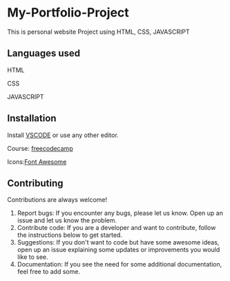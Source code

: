 # My-Portfolio-Project
This is personal website Project using HTML, CSS, JAVASCRIPT

## Languages used
   
   HTML
   
   CSS
   
   JAVASCRIPT

## Installation

Install [VSCODE](https://code.visualstudio.com/download)
 or use any other editor.

Course: [freecodecamp](https://www.freecodecamp.org/news/tag/web-development/)

Icons:[Font Awesome](https://fontawesome.com/)
    

## Contributing

Contributions are always welcome!

1. Report bugs: If you encounter any bugs, please let us know. Open up an issue and let us know the problem.
2. Contribute code: If you are a developer and want to contribute, follow the instructions below to get started.
3. Suggestions: If you don't want to code but have some awesome ideas, open up an issue explaining some updates or improvements you would like to see.
4. Documentation: If you see the need for some additional documentation, feel free to add some.
